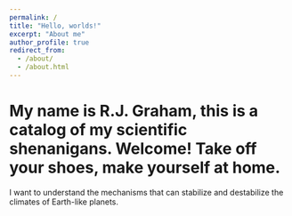 ```yaml
---
permalink: /
title: "Hello, worlds!"
excerpt: "About me"
author_profile: true
redirect_from: 
  - /about/
  - /about.html
---
```



My name is R.J. Graham, this is a catalog of my scientific shenanigans. Welcome! Take off your shoes, make yourself at home.
======
I want to understand the mechanisms that can stabilize and destabilize the climates of Earth-like planets.



